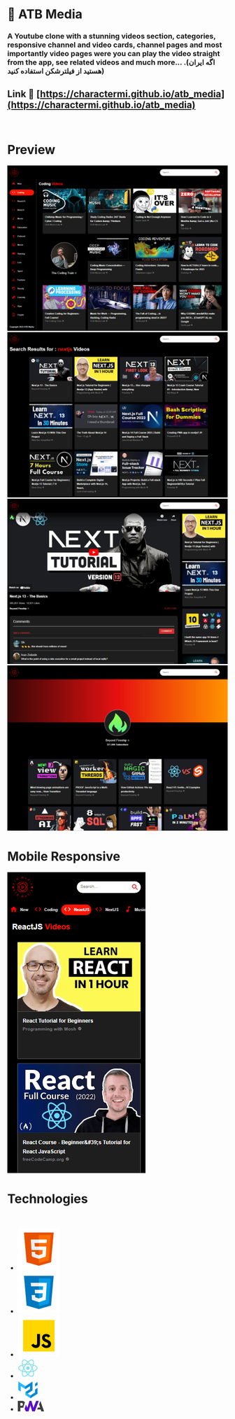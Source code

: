 # 🍿 ATB Media

### A Youtube clone with a stunning videos section, categories, responsive channel and video cards, channel pages and most importantly video pages were you can play the video straight from the app, see related videos and much more... .(اگه ایران هستید از فیلترشکن استفاده کنید)

## Link 🔗 [https://charactermi.github.io/atb_media](https://charactermi.github.io/atb_media)

<br />

# Preview

<img src="./preview_images/atb-media_first.png" alt="first" />
<img src="./preview_images/atb-media_second.png" alt="second" />
<img src="./preview_images/atb-media_third.png" alt="third" />
<img src="./preview_images/atb-media_fourth.png" alt="fourth" />

<br />

# Mobile Responsive

<img src="./preview_images/atb-media_responsive.png" alt="responsive" />

# Technologies

<br />

<ul>
    <li>
        <img src="https://github.com/characterMi/characterMi/raw/main/images/technologies/icons8-html.svg" alt="HTML" />
    </li>
    <li>
        <img src="https://github.com/characterMi/characterMi/raw/main/images/technologies/icons8-css.svg" alt="Css" />
    </li>
    <li>
        <img src="https://github.com/characterMi/characterMi/raw/main/images/technologies/icons8-js.svg" alt="Js" />
    </li>
    <li>
        <img src="https://github.com/characterMi/characterMi/raw/main/images/technologies/icons8-react-native.svg" width="46" height="46" alt="React" />
    </li>
    <li>
        <img src="https://github.com/characterMi/characterMi/raw/main/images/technologies/icons8-material-ui.svg" width="46" height="46" alt="MUI" />
    </li>
    <li>
        <img src="https://github.com/characterMi/characterMi/raw/main/images/technologies/pwa.png" width="60" height="24" alt="PWA" />
    </li>
</ul>
